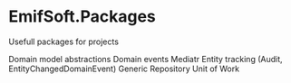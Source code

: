 # EmifSoft.Packages
Usefull packages for projects

Domain model abstractions
Domain events
Mediatr
Entity tracking (Audit, EntityChangedDomainEvent)
Generic Repository
Unit of Work 
